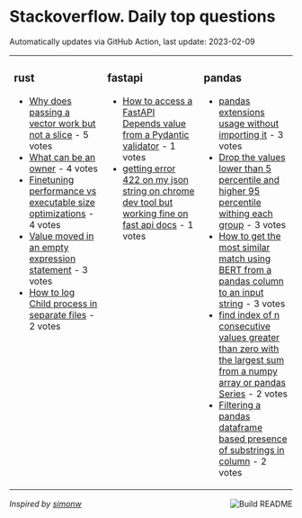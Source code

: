 # Stackoverflow. Daily top questions 

Automatically updates via GitHub Action, last update: <!-- date starts -->2023-02-09<!-- date ends -->


<table><tr><td valign="top" width="33%">

### rust
<!-- rust starts -->
* [Why does passing a vector work but not a slice](https://stackoverflow.com/questions/75399832/why-does-passing-a-vector-work-but-not-a-slice) - 5 votes
* [What can be an owner](https://stackoverflow.com/questions/75383395/what-can-be-an-owner) - 4 votes
* [Finetuning performance vs executable size optimizations](https://stackoverflow.com/questions/75384752/fine-tuning-performance-vs-executable-size-optimizations) - 4 votes
* [Value moved in an empty expression statement](https://stackoverflow.com/questions/75391521/value-moved-in-an-empty-expression-statement) - 3 votes
* [How to log Child process in separate files](https://stackoverflow.com/questions/75397981/how-to-log-child-process-in-separate-files) - 2 votes
<!-- rust ends -->
</td><td valign="top" width="34%">


### fastapi
<!-- fastapi starts -->
* [How to access a FastAPI Depends value from a Pydantic validator](https://stackoverflow.com/questions/75402713/how-to-access-a-fastapi-depends-value-from-a-pydantic-validator) - 1 votes
* [getting error 422 on my json string on chrome dev tool but working fine on fast api docs](https://stackoverflow.com/questions/75382962/getting-error-422-on-my-json-string-on-chrome-dev-tool-but-working-fine-on-fast) - 1 votes
<!-- fastapi ends -->
</td><td valign="top" width="34%">


### pandas
<!-- pandas starts -->
* [pandas extensions usage without importing it](https://stackoverflow.com/questions/75401197/pandas-extensions-usage-without-importing-it) - 3 votes
* [Drop the values lower than 5 percentile and higher 95 percentile withing each group](https://stackoverflow.com/questions/75396782/drop-the-values-lower-than-5-percentile-and-higher-95-percentile-withing-each-gr) - 3 votes
* [How to get the most similar match using BERT from a pandas column to an input string](https://stackoverflow.com/questions/75387459/how-to-get-the-most-similar-match-using-bert-from-a-pandas-column-to-an-input-st) - 3 votes
* [find index of n consecutive values greater than zero with the largest sum from a numpy array or pandas Series](https://stackoverflow.com/questions/75392294/find-index-of-n-consecutive-values-greater-than-zero-with-the-largest-sum-from-a) - 2 votes
* [Filtering a pandas dataframe based presence of substrings in column](https://stackoverflow.com/questions/75390017/filtering-a-pandas-dataframe-based-presence-of-substrings-in-column) - 2 votes
<!-- pandas ends -->
</td></tr></table>

<a href="https://github.com/hp0404/hp0404/actions"><img src="https://github.com/hp0404/hp0404/workflows/Build%20README/badge.svg" align="right" alt="Build README"></a> <p>*Inspired by  [simonw](https://github.com/simonw/simonw)*</p>
